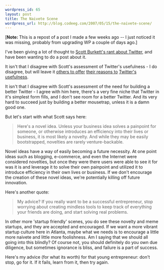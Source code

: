 ```yaml
--- 
wordpress_id: 65
layout: post
title: The Naivete Scene
wordpress_url: http://blog.codeeg.com/2007/05/15/the-naivete-scene/
---
```

[<strong>Note: </strong>This is a repost of a post I made a few weeks ago -- I just noticed it was missing, probably from upgrading WP a couple of days ago.]

I've been giving a lot of thought to <a title="Stop Twittering and Go Solve a Problem" href="http://www.scottburkett.com/index.php/misc/2007-05-08/stop-twittering-and-go-solve-a-problem.html">Scott Burkett's rant about Twitter</a>, and have been wanting to do a post about it.

It isn't that I disagree with Scott's assessment of Twitter's usefulness - I do disagree, but will leave it <a title="The New Face Time" href="http://webworkerdaily.com/2007/03/03/workstreaming-the-new-face-time/">others to offer</a> <a title="Use it Productively" href="http://www.lifehack.org/articles/lifehack/twitter-use-it-productively.html">their reasons to</a> <a title="Twitter's usefulness" href="http://factoryjoe.com/blog/2007/01/18/twitter-and-the-future-of-transmogrification/">Twitter's usefulness</a>.

It isn't that I disagree with Scott's assessment of the need for building a better Twitter - I agree with him here, there's a very fine niche that Twitter in it's simplest form fills, and I don't see room for a better Twitter.  And its very hard to succeed just by building a better mousetrap, unless it is a damn good one.

But let's start with what Scott says here:
<blockquote>Here's a novel idea. Unless your business idea solves a painpoint for someone, or otherwise introduces an efficiency into their lives or business, it is most likely a novelty. And while they may be easily bootstrapped, novelties are rarely venture-backable.</blockquote>
Novel ideas have a way of easily becoming a future necessity.  At one point ideas such as blogging, e-commerce, and even the Internet were considered novelties, but once they were there users were able to see it for was it is and leverage it to solve their own painpoint and utilized it to introduce efficiency in their own lives or business.  If we don't encourage the creation of these novel ideas, we're potentially killing off future innovation.

Here's another quote:
<blockquote>My advice? If you really want to be a successful entrepreneur, stop worrying about creating mindless tools to keep track of everything your friends are doing, and start solving real problems.</blockquote>
In other more 'startup friendly' scenes, you do see these novelty and meme startups, and they are  accepted and encouraged.  If we want a more vibrant startup culture here in Atlanta, maybe what we needs is to encourage a little more naivete and little more foolishness.  Am I saying that we should all going into this blindly?  Of course not, you should definitely do you own due diligence, but sometimes ignorance is bliss, and failure is a part of success.

Here's my advice (for what its worth) for that young entrepreneur: don't stop, go for it. If it fails, learn from it, then try again.
